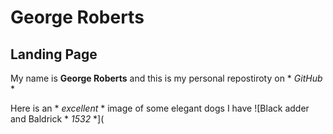 # George Roberts
## Landing Page
My name is **George Roberts** and this is my personal repostiroty on * *GitHub* *

Here is an * *excellent* * image of some elegant dogs I have
![Black adder and Baldrick * *1532* *](
